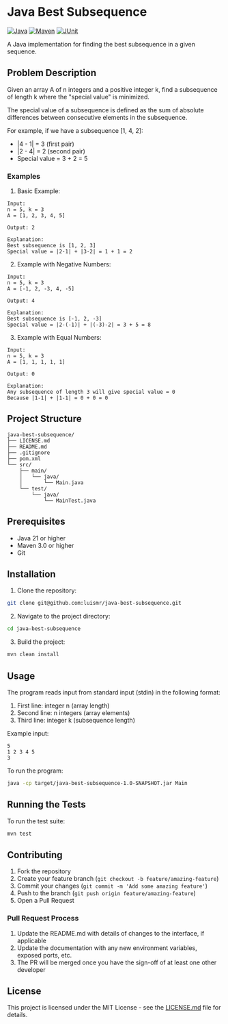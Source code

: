 # Java Best Subsequence

[![Java](https://img.shields.io/badge/Java-21-blue.svg)](https://www.oracle.com/java/)
[![Maven](https://img.shields.io/badge/Maven-3.0-blue.svg)](https://maven.apache.org/)
[![JUnit](https://img.shields.io/badge/JUnit-5-blue.svg)](https://junit.org/junit5/)

A Java implementation for finding the best subsequence in a given sequence.

## Problem Description

Given an array A of n integers and a positive integer k, find a subsequence of length k where the "special value" is minimized.

The special value of a subsequence is defined as the sum of absolute differences between consecutive elements in the subsequence.

For example, if we have a subsequence [1, 4, 2]:
- |4 - 1| = 3 (first pair)
- |2 - 4| = 2 (second pair)
- Special value = 3 + 2 = 5

### Examples

1. Basic Example:
```
Input:
n = 5, k = 3
A = [1, 2, 3, 4, 5]

Output: 2

Explanation:
Best subsequence is [1, 2, 3]
Special value = |2-1| + |3-2| = 1 + 1 = 2
```

2. Example with Negative Numbers:
```
Input:
n = 5, k = 3
A = [-1, 2, -3, 4, -5]

Output: 4

Explanation:
Best subsequence is [-1, 2, -3]
Special value = |2-(-1)| + |(-3)-2| = 3 + 5 = 8
```

3. Example with Equal Numbers:
```
Input:
n = 5, k = 3
A = [1, 1, 1, 1, 1]

Output: 0

Explanation:
Any subsequence of length 3 will give special value = 0
Because |1-1| + |1-1| = 0 + 0 = 0
```

## Project Structure

```
java-best-subsequence/
├── LICENSE.md
├── README.md
├── .gitignore
├── pom.xml
└── src/
    ├── main/
    │   └── java/
    │       └── Main.java
    └── test/
        └── java/
            └── MainTest.java
```

## Prerequisites

- Java 21 or higher
- Maven 3.0 or higher
- Git

## Installation

1. Clone the repository:
```bash
git clone git@github.com:luismr/java-best-subsequence.git
```

2. Navigate to the project directory:
```bash
cd java-best-subsequence
```

3. Build the project:
```bash
mvn clean install
```

## Usage

The program reads input from standard input (stdin) in the following format:
1. First line: integer n (array length)
2. Second line: n integers (array elements)
3. Third line: integer k (subsequence length)

Example input:
```
5
1 2 3 4 5
3
```

To run the program:
```bash
java -cp target/java-best-subsequence-1.0-SNAPSHOT.jar Main
```

## Running the Tests

To run the test suite:
```bash
mvn test
```

## Contributing

1. Fork the repository
2. Create your feature branch (`git checkout -b feature/amazing-feature`)
3. Commit your changes (`git commit -m 'Add some amazing feature'`)
4. Push to the branch (`git push origin feature/amazing-feature`)
5. Open a Pull Request

### Pull Request Process

1. Update the README.md with details of changes to the interface, if applicable
2. Update the documentation with any new environment variables, exposed ports, etc.
3. The PR will be merged once you have the sign-off of at least one other developer

## License

This project is licensed under the MIT License - see the [LICENSE.md](LICENSE.md) file for details. 